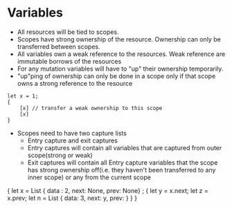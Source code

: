 # Variables
- All resources will be tied to scopes.
- Scopes have strong ownership of the resource. Ownership can only be transferred between scopes.
- All variables own a weak reference to the resources. Weak reference are immutable borrows of the resources
- For any mutation variables will have to "up" their ownership temporarily.
- "up"ping of ownership can only be done in a scope only if that scope owns a strong reference to the resource

```
let x = 1;
{
    [x] // transfer a weak ownership to this scope
    [x]
}
```

- Scopes need to have two capture lists
    - Entry capture and exit captures
    - Entry captures will contain all variables that are captured from outer scope(strong or weak)
    - Exit captures will contain all Entry capture variables that the scope has strong ownership off(i.e. they haven't been transferred to any inner scope) or any from the current scope

{
    let x = List { data : 2, next: None, prev: None} ;
    {
        let y = x.next;
        let z = x.prev;
        let n = List { data: 3, next: y, prev: }
    }
}